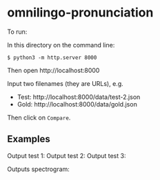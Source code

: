 # omnilingo-pronunciation

To run:

In this directory on the command line:

```
$ python3 -m http.server 8000
```

Then open http://localhost:8000

Input two filenames (they are URLs), e.g.

* Test: http://localhost:8000/data/test-2.json
* Gold: http://localhost:8000/data/gold.json

Then click on `Compare`.

## Examples


Output test 1:
[](img/output-test1.png)
Output test 2:
[](img/output-test2.png)
Output test 3:
[](img/output-test3.png)

Outputs spectrogram:
[](img/output.png)
